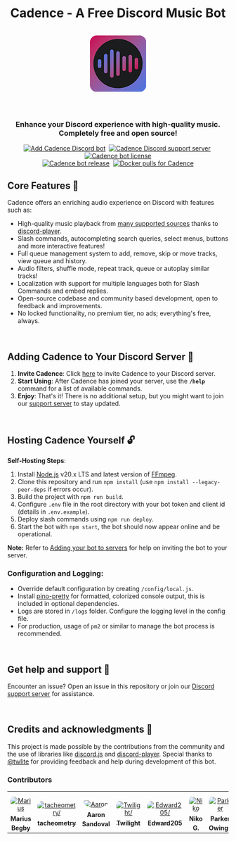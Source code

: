 <h1 align="center">
    <br>
    Cadence - A Free Discord Music Bot
    <br><br>
    <img src="./assets/logo-rounded-128px.png" alt="Cadence icon">
    <br><br>
</h1>

<h3 align="center">
    Enhance your Discord experience with high-quality music.<br>
    Completely free and open source!
</h3>

<p align="center">
    <a href="https://discord.com/oauth2/authorize?client_id=1125742835946237992&permissions=0&scope=bot%20applications.commands"><img src="https://img.shields.io/badge/Discord-%235865F2.svg?style=for-the-badge&label=Add%20bot&labelColor=1b1c1d&logo=discord&logoColor=white&color=4c73df" alt="Add Cadence Discord bot"></a>&nbsp;
    <a href="https://discord.gg/t6Bm8wPpXB"><img src="https://img.shields.io/badge/Discord-%235865F2.svg?style=for-the-badge&label=Support%20Server&labelColor=1b1c1d&logo=discord&logoColor=white&color=4c73df" alt="Cadence Discord support server"></a>&nbsp;
    <a href="https://github.com/mariusbegby/cadence-discord-bot/blob/main/LICENSE.md"><img src="https://img.shields.io/github/license/mariusbegby/cadence-discord-bot?style=for-the-badge&label=License&labelColor=1b1c1d&logo=github&logoColor=white&color=4c73df" alt="Cadence bot license"></a>
    <br>
    <a href="https://github.com/mariusbegby/cadence-discord-bot/releases"><img src="https://img.shields.io/github/package-json/v/mariusbegby/cadence-discord-bot/main?style=for-the-badge&label=Version&labelColor=1b1c1d&logo=github&logoColor=white&color=4c73df" alt="Cadence bot release"></a>&nbsp;
    <a href="https://hub.docker.com/r/mariusbegby/cadence"><img src="https://img.shields.io/docker/pulls/mariusbegby/cadence.svg?style=for-the-badge&label=Pulls&labelColor=1b1c1d&logo=docker&logoColor=white&color=4c73df" alt="Docker pulls for Cadence"></a>
</p>

## Core Features 🌟

Cadence offers an enriching audio experience on Discord with features such as:

-   High-quality music playback from [many supported sources](https://discord-player.js.org/guide/extractors/stream-sources) thanks to [discord-player](https://github.com/androz2091/discord-player).
-   Slash commands, autocompleting search queries, select menus, buttons and more interactive features!
-   Full queue management system to add, remove, skip or move tracks, view queue and history.
-   Audio filters, shuffle mode, repeat track, queue or autoplay similar tracks!
-   Localization with support for multiple languages both for Slash Commands and embed replies.
-   Open-source codebase and community based development, open to feedback and improvements.
-   No locked functionality, no premium tier, no ads; everything's free, always.

<br>

## Adding Cadence to Your Discord Server 🤖

1. **Invite Cadence**: Click [here](https://discord.com/oauth2/authorize?client_id=1125742835946237992&permissions=0&scope=bot%20applications.commands) to invite Cadence to your Discord server.
2. **Start Using**: After Cadence has joined your server, use the **`/help`** command for a list of available commands.
3. **Enjoy**: That's it! There is no additional setup, but you might want to join our [support server](https://discord.gg/t6Bm8wPpXB) to stay updated.

<br>

## Hosting Cadence Yourself 🔓

**Self-Hosting Steps**:

1. Install [Node.js](https://nodejs.org/en/download/) v20.x LTS and latest version of [FFmpeg](https://ffmpeg.org/download.html).
2. Clone this repository and run `npm install` (use `npm install --legacy-peer-deps` if errors occur).
3. Build the project with `npm run build`.
4. Configure `.env` file in the root directory with your bot token and client id (details in `.env.example`).
5. Deploy slash commands using `npm run deploy`.
6. Start the bot with `npm start`, the bot should now appear online and be operational.

**Note:** Refer to [Adding your bot to servers](https://discordjs.guide/preparations/adding-your-bot-to-servers.html#bot-invite-links) for help on inviting the bot to your server.

### Configuration and Logging:

-   Override default configuration by creating `/config/local.js`.
-   Install [pino-pretty](https://www.npmjs.com/package/pino-pretty) for formatted, colorized console output, this is included in optional dependencies.
-   Logs are stored in `/logs` folder. Configure the logging level in the config file.
-   For production, usage of `pm2` or similar to manage the bot process is recommended.

<br>

## Get help and support 🛟

Encounter an issue? Open an issue in this repository or join our [Discord support server](https://discord.gg/t6Bm8wPpXB) for assistance.

<br>

## Credits and acknowledgments 🎉

This project is made possible by the contributions from the community and the use of libraries like [discord.js](https://github.com/discordjs/discord.js/) and [discord-player](https://github.com/Androz2091/discord-player). Special thanks to [@twlite](https://github.com/twlite) for providing feedback and help during development of this bot.

### Contributors

<table>
<tr>
    <td align="center" style="word-wrap: break-word; width: 75.0; height: 75.0">
        <a href=https://github.com/mariusbegby>
            <img src=https://avatars.githubusercontent.com/u/25694918?v=4 width="50;"  style="border-radius:50%;align-items:center;justify-content:center;overflow:hidden;padding-top:10px" alt=Marius Begby/>
            <br />
            <sub style="font-size:14px"><b>Marius Begby</b></sub>
        </a>
    </td>
    <td align="center" style="word-wrap: break-word; width: 75.0; height: 75.0">
        <a href=https://github.com/tacheometry>
            <img src=https://avatars.githubusercontent.com/u/39647014?v=4 width="50;"  style="border-radius:50%;align-items:center;justify-content:center;overflow:hidden;padding-top:10px" alt=tacheometry/>
            <br />
            <sub style="font-size:14px"><b>tacheometry</b></sub>
        </a>
    </td>
    <td align="center" style="word-wrap: break-word; width: 75.0; height: 75.0">
        <a href=https://github.com/pryzmian>
            <img src=https://avatars.githubusercontent.com/u/89826250?v=4 width="50;"  style="border-radius:50%;align-items:center;justify-content:center;overflow:hidden;padding-top:10px" alt=Aaron Sandoval/>
            <br />
            <sub style="font-size:14px"><b>Aaron Sandoval</b></sub>
        </a>
    </td>
    <td align="center" style="word-wrap: break-word; width: 75.0; height: 75.0">
        <a href=https://github.com/twlite>
            <img src=https://avatars.githubusercontent.com/u/46562212?v=4 width="50;"  style="border-radius:50%;align-items:center;justify-content:center;overflow:hidden;padding-top:10px" alt=Twilight/>
            <br />
            <sub style="font-size:14px"><b>Twilight</b></sub>
        </a>
    </td>
    <td align="center" style="word-wrap: break-word; width: 75.0; height: 75.0">
        <a href=https://github.com/Edward205>
            <img src=https://avatars.githubusercontent.com/u/52004020?v=4 width="50;"  style="border-radius:50%;align-items:center;justify-content:center;overflow:hidden;padding-top:10px" alt=Edward205/>
            <br />
            <sub style="font-size:14px"><b>Edward205</b></sub>
        </a>
    </td>
    <td align="center" style="word-wrap: break-word; width: 75.0; height: 75.0">
        <a href=https://github.com/Kriblin>
            <img src=https://avatars.githubusercontent.com/u/28916166?v=4 width="50;"  style="border-radius:50%;align-items:center;justify-content:center;overflow:hidden;padding-top:10px" alt=Niko G./>
            <br />
            <sub style="font-size:14px"><b>Niko G.</b></sub>
        </a>
    </td>
    <td align="center" style="word-wrap: break-word; width: 75.0; height: 75.0">
        <a href=https://github.com/sloraris>
            <img src=https://avatars.githubusercontent.com/u/97694636?v=4 width="50;"  style="border-radius:50%;align-items:center;justify-content:center;overflow:hidden;padding-top:10px" alt=Parker Owings/>
            <br />
            <sub style="font-size:14px"><b>Parker Owings</b></sub>
        </a>
    </td>
</tr>
</table>
